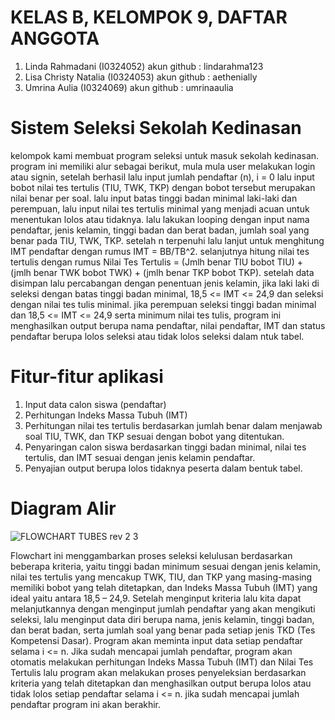 # KELAS B, KELOMPOK 9, DAFTAR ANGGOTA
1. Linda Rahmadani (I0324052) akun github : lindarahma123
2. Lisa Christy Natalia (I0324053) akun github : aethenially
3. Umrina Aulia (I0324069) akun github : umrinaaulia

# Sistem Seleksi Sekolah Kedinasan
kelompok kami membuat program seleksi untuk masuk sekolah kedinasan. program ini memiliki alur sebagai berikut, mula mula user melakukan login atau signin, setelah berhasil lalu input jumlah pendaftar (n), i = 0 lalu input bobot nilai tes tertulis (TIU, TWK, TKP) dengan bobot tersebut merupakan nilai benar per soal. lalu input batas tinggi badan minimal laki-laki dan perempuan, lalu input nilai tes tertulis minimal yang menjadi acuan untuk menentukan lolos atau tidaknya. lalu lakukan looping dengan input nama pendaftar, jenis kelamin, tinggi badan dan berat badan, jumlah soal yang benar pada TIU, TWK, TKP. setelah n terpenuhi lalu lanjut untuk menghitung IMT pendaftar dengan rumus IMT = BB/TB^2. selanjutnya hitung nilai tes tertulis dengan rumus Nilai Tes Tertulis = (Jmlh benar TIU bobot TIU) + (jmlh benar TWK bobot TWK) + (jmlh benar TKP bobot TKP). setelah data disimpan lalu percabangan dengan penentuan jenis kelamin, jika laki laki di seleksi dengan batas tinggi badan minimal, 18,5 <= IMT <= 24,9 dan seleksi dengan nilai tes tulis minimal. jika perempuan seleksi tinggi badan minimal dan 18,5 <= IMT <= 24,9 serta minimum nilai tes tulis, program ini menghasilkan output berupa nama pendaftar, nilai pendaftar, IMT dan status pendaftar berupa lolos seleksi atau tidak lolos seleksi dalam ntuk tabel.


# Fitur-fitur aplikasi
1. Input data calon siswa (pendaftar)
2. Perhitungan Indeks Massa Tubuh (IMT)
3. Perhitungan nilai tes tertulis berdasarkan jumlah benar dalam menjawab soal TIU, TWK, dan TKP sesuai dengan bobot yang ditentukan.
4. Penyaringan calon siswa berdasarkan tinggi badan minimal, nilai tes tertulis, dan IMT sesuai dengan jenis kelamin pendaftar.
5. Penyajian output berupa lolos tidaknya peserta dalam bentuk tabel.

# Diagram Alir 
![FLOWCHART TUBES rev 2 3](https://github.com/user-attachments/assets/29efcfc2-b34d-4400-a072-0d1aed75d7a3)


Flowchart ini menggambarkan proses seleksi kelulusan berdasarkan beberapa kriteria, yaitu tinggi badan minimum sesuai dengan jenis kelamin, nilai tes tertulis yang mencakup TWK, TIU, dan TKP yang masing-masing memiliki bobot yang telah ditetapkan, dan Indeks Massa Tubuh (IMT) yang ideal yaitu antara 18,5 – 24,9. 
Setelah menginput kriteria lalu kita dapat melanjutkannya dengan menginput jumlah pendaftar yang akan mengikuti seleksi, lalu menginput data diri berupa nama, jenis kelamin, tinggi badan, dan berat badan, serta  jumlah soal yang benar pada setiap jenis TKD (Tes Kompetensi Dasar). Program akan meminta input data setiap pendaftar selama i <= n. Jika sudah mencapai jumlah pendaftar, program akan otomatis melakukan perhitungan Indeks Massa Tubuh (IMT) dan Nilai Tes Tertulis lalu program akan melakukan proses penyeleksian berdasarkan kriteria yang telah ditetapkan dan menghasilkan output berupa lolos atau tidak lolos setiap pendaftar selama i <= n. jika sudah mencapai jumlah pendaftar program ini akan berakhir.






